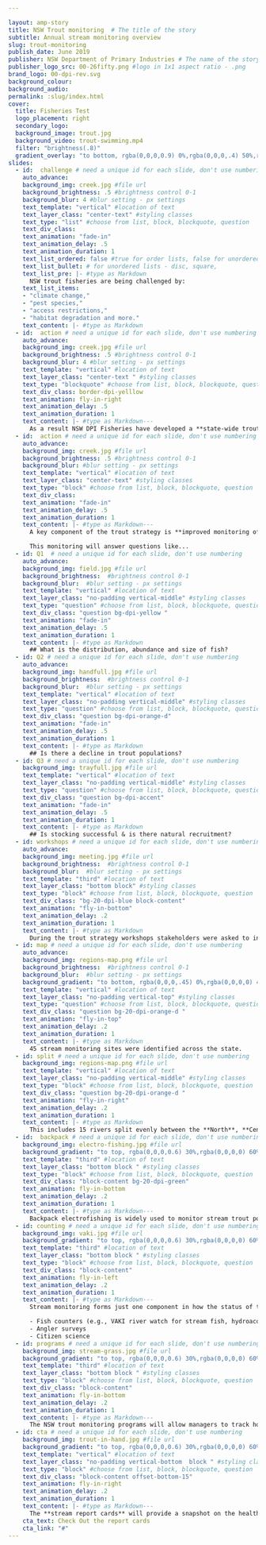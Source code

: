 ```yaml
---

layout: amp-story
title: NSW Trout monitoring  # The title of the story
subtitle: Annual stream monitoring overview
slug: trout-monitoring
publish_date: June 2019
publisher: NSW Department of Primary Industries # The name of the story's publisher
publisher_logo_src: 00-26fifty.png #logo in 1x1 aspect ratio - .png
brand_logo: 00-dpi-rev.svg
background_colour:
background_audio:
permalink: :slug/index.html
cover:
  title: Fisheries Test
  logo_placement: right
  secondary_logo:
  background_image: trout.jpg
  background_video: trout-swimming.mp4
  filter: "brightness(.8)"
  gradient_overlay: "to bottom, rgba(0,0,0,0.9) 0%,rgba(0,0,0,.4) 50%,rgba(0,0,0,0) 70%, rgba(0,0,0,.6) 95%"
slides:
  - id:  challenge # need a unique id for each slide, don't use numbering
    auto_advance:
    background_img: creek.jpg #file url
    background_brightness: .5 #brightness control 0-1
    background_blur: 4 #blur setting - px settings
    text_template: "vertical" #location of text
    text_layer_class: "center-text" #styling classes
    text_type: "list" #choose from list, block, blockquote, question
    text_div_class:
    text_animation: "fade-in"
    text_animation_delay: .5
    text_animation_duration: 1
    text_list_ordered: false #true for order lists, false for unordered
    text_list_bullet: # for unordered lists - disc, square,
    text_list_pre: |- #type as Markdown
      NSW trout fisheries are being challenged by:
    text_list_items:
    - "climate change,"
    - "pest species,"
    - "access restrictions,"
    - "habitat degradation and more."
    text_content: |- #type as Markdown
  - id:  action # need a unique id for each slide, don't use numbering
    auto_advance:
    background_img: creek.jpg #file url
    background_brightness: .5 #brightness control 0-1
    background_blur: 4 #blur setting - px settings
    text_template: "vertical" #location of text
    text_layer_class: "center-text " #styling classes
    text_type: "blockquote" #choose from list, block, blockquote, question
    text_div_class: border-dpi-yelllow
    text_animation: fly-in-right
    text_animation_delay: .5
    text_animation_duration: 1
    text_content: |- #type as Markdown---
      As a result NSW DPI Fisheries have developed a **state-wide trout strategy** to determine how to best address these challenges facing the fishery.
  - id:  action # need a unique id for each slide, don't use numbering
    auto_advance:
    background_img: creek.jpg #file url
    background_brightness: .5 #brightness control 0-1
    background_blur: #blur setting - px settings
    text_template: "vertical" #location of text
    text_layer_class: "center-text" #styling classes
    text_type: "block" #choose from list, block, blockquote, question
    text_div_class:
    text_animation: "fade-in"
    text_animation_delay: .5
    text_animation_duration: 1
    text_content: |- #type as Markdown---
      A key component of the trout strategy is **improved monitoring of trout fisheries**.

      This monitoring will answer questions like...
  - id: Q1  # need a unique id for each slide, don't use numbering
    auto_advance:
    background_img: field.jpg #file url
    background_brightness:  #brightness control 0-1
    background_blur:  #blur setting - px settings
    text_template: "vertical" #location of text
    text_layer_class: "no-padding vertical-middle" #styling classes
    text_type: "question" #choose from list, block, blockquote, question
    text_div_class: "question bg-dpi-yellow "
    text_animation: "fade-in"
    text_animation_delay: .5
    text_animation_duration: 1
    text_content: |- #type as Markdown
      ## What is the distribution, abundance and size of fish?
  - id: Q2 # need a unique id for each slide, don't use numbering
    auto_advance:
    background_img: handfull.jpg #file url
    background_brightness:  #brightness control 0-1
    background_blur:  #blur setting - px settings
    text_template: "vertical" #location of text
    text_layer_class: "no-padding vertical-middle" #styling classes
    text_type: "question" #choose from list, block, blockquote, question
    text_div_class: "question bg-dpi-orange-d"
    text_animation: "fade-in"
    text_animation_delay: .5
    text_animation_duration: 1
    text_content: |- #type as Markdown
      ## Is there a decline in trout populations?
  - id: Q3 # need a unique id for each slide, don't use numbering
    background_img: trayfull.jpg #file url
    text_template: "vertical" #location of text
    text_layer_class: "no-padding vertical-middle" #styling classes
    text_type: "question" #choose from list, block, blockquote, question
    text_div_class: "question bg-dpi-accent"
    text_animation: "fade-in"
    text_animation_delay: .5
    text_animation_duration: 1
    text_content: |- #type as Markdown
      ## Is stocking successful & is there natural recruitment?
  - id: workshops # need a unique id for each slide, don't use numbering
    auto_advance:
    background_img: meeting.jpg #file url
    background_brightness:  #brightness control 0-1
    background_blur:  #blur setting - px settings
    text_template: "third" #location of text
    text_layer_class: "bottom block" #styling classes
    text_type: "block" #choose from list, block, blockquote, question
    text_div_class: "bg-20-dpi-blue block-content"
    text_animation: "fly-in-bottom"
    text_animation_delay: .2
    text_animation_duration: 1
    text_content: |- #type as Markdown
      During the trout strategy workshops stakeholders were asked to indicate key streams for spawning, monitoring and habitat rehabilitation.
  - id: map # need a unique id for each slide, don't use numbering
    auto_advance:
    background_img: regions-map.png #file url
    background_brightness:  #brightness control 0-1
    background_blur:  #blur setting - px settings
    background_gradient: "to bottom, rgba(0,0,0,.45) 0%,rgba(0,0,0,0) 40%,rgba(0,0,0,0) 100%" # add in CSS gradient
    text_template: "vertical" #location of text
    text_layer_class: "no-padding vertical-top" #styling classes
    text_type: "question" #choose from list, block, blockquote, question
    text_div_class: "question bg-20-dpi-orange-d "
    text_animation: "fly-in-top"
    text_animation_delay: .2
    text_animation_duration: 1
    text_content: |- #type as Markdown
      45 stream monitoring sites were identified across the state.
  - id: split # need a unique id for each slide, don't use numbering
    background_img: regions-map.png #file url
    text_template: "vertical" #location of text
    text_layer_class: "no-padding vertical-middle" #styling classes
    text_type: "block" #choose from list, block, blockquote, question
    text_div_class: "question bg-20-dpi-orange-d "
    text_animation: "fly-in-right"
    text_animation_delay: .2
    text_animation_duration: 1
    text_content: |- #type as Markdown
      This includes 15 rivers split evenly between the **North**, **Central** and **Southern** NSW trout fisheries. These sites will be sampled annually to provide data on the long term trends in the fishery.
  - id:  backpack # need a unique id for each slide, don't use numbering
    background_img: electro-fishing.jpg #file url
    background_gradient: "to top, rgba(0,0,0,0.6) 30%,rgba(0,0,0,0) 60%" # add in CSS gradient
    text_template: "third" #location of text
    text_layer_class: "bottom block " #styling classes
    text_type: "block" #choose from list, block, blockquote, question
    text_div_class: "block-content bg-20-dpi-green"
    text_animation: fly-in-bottom
    text_animation_delay: .2
    text_animation_duration: 1
    text_content: |- #type as Markdown---
      Backpack electrofishing is widely used to monitor stream trout populations throughout the world. Monitoring of the NSW trout populations has adopted international best practice and scientifically rigorous techniques which will allow comparison across years and to previous survey data from NSW streams.
  - id: counting # need a unique id for each slide, don't use numbering
    background_img: vaki.jpg #file url
    background_gradient: "to top, rgba(0,0,0,0.6) 30%,rgba(0,0,0,0) 60%" # add in CSS gradient
    text_template: "third" #location of text
    text_layer_class: "bottom block " #styling classes
    text_type: "block" #choose from list, block, blockquote, question
    text_div_class: "block-content"
    text_animation: fly-in-left
    text_animation_delay: .2
    text_animation_duration: 1
    text_content: |- #type as Markdown---
      Stream monitoring forms just one component in how the status of the NSW trout fishery will be being monitored. Other monitoring techniques already being developed or deployed include:

      - Fish counters (e.g., VAKI river watch for stream fish, hydroacoustic biomass estimates)
      - Angler surveys
      - Citizen science
  - id: programs # need a unique id for each slide, don't use numbering
    background_img: stream-grass.jpg #file url
    background_gradient: "to top, rgba(0,0,0,0.6) 30%,rgba(0,0,0,0) 60%" # add in CSS gradient
    text_template: "third" #location of text
    text_layer_class: "bottom block " #styling classes
    text_type: "block" #choose from list, block, blockquote, question
    text_div_class: "block-content"
    text_animation: fly-in-bottom
    text_animation_delay: .2
    text_animation_duration: 1
    text_content: |- #type as Markdown---
      The NSW trout monitoring programs will allow managers to track how the fishery is going and where possible make improvements. However, trout populations vary widely and fluctuations in populations are normal in fish populations and trout are particularly good at responding to improvements in their environment.
  - id: cta # need a unique id for each slide, don't use numbering
    background_img: trout-in-hand.jpg #file url
    background_gradient: "to top, rgba(0,0,0,0.6) 30%,rgba(0,0,0,0) 60%" # add in CSS gradient
    text_template: "vertical" #location of text
    text_layer_class: "no-padding vertical-bottom  block " #styling classes
    text_type: "block" #choose from list, block, blockquote, question
    text_div_class: "block-content offset-bottom-15"
    text_animation: fly-in-right
    text_animation_delay: .2
    text_animation_duration: 1
    text_content: |- #type as Markdown---
      The **stream report cards** will provide a snapshot on the health of the fishery each year and allow fishers to be better informed on the performance of their fishery across the state.
    cta_text: Check Out the report cards
    cta_link: "#"
---
```

